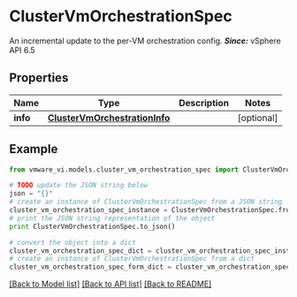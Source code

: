 # ClusterVmOrchestrationSpec

An incremental update to the per-VM orchestration config.  ***Since:*** vSphere API 6.5 

## Properties
Name | Type | Description | Notes
------------ | ------------- | ------------- | -------------
**info** | [**ClusterVmOrchestrationInfo**](ClusterVmOrchestrationInfo.md) |  | [optional] 

## Example

```python
from vmware_vi.models.cluster_vm_orchestration_spec import ClusterVmOrchestrationSpec

# TODO update the JSON string below
json = "{}"
# create an instance of ClusterVmOrchestrationSpec from a JSON string
cluster_vm_orchestration_spec_instance = ClusterVmOrchestrationSpec.from_json(json)
# print the JSON string representation of the object
print ClusterVmOrchestrationSpec.to_json()

# convert the object into a dict
cluster_vm_orchestration_spec_dict = cluster_vm_orchestration_spec_instance.to_dict()
# create an instance of ClusterVmOrchestrationSpec from a dict
cluster_vm_orchestration_spec_form_dict = cluster_vm_orchestration_spec.from_dict(cluster_vm_orchestration_spec_dict)
```
[[Back to Model list]](../README.md#documentation-for-models) [[Back to API list]](../README.md#documentation-for-api-endpoints) [[Back to README]](../README.md)


